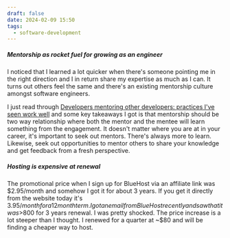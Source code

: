 ```yaml
---
draft: false
date: 2024-02-09 15:50
tags:
  - software-development
---
```

##### Mentorship as rocket fuel for growing as an engineer 
I noticed that I learned a lot quicker when there's someone pointing me in the right direction and I in return share my expertise as much as I can. It turns out others feel the same and there's an existing mentorship culture amongst software engineers. 

I just read through [Developers mentoring other developers: practices I've seen work well](https://blog.pragmaticengineer.com/developers-mentoring-other-developers/) and some key takeaways I got is that mentorship should be two way relationship where both the mentor and the mentee will learn something from the engagement. It doesn't matter where you are at in your career, it's important to seek out mentors. There's always more to learn. Likewise, seek out opportunities to mentor others to share your knowledge and get feedback from a fresh perspective.

##### Hosting is expensive at renewal
The promotional price when I sign up for BlueHost via an affiliate link was $2.95/month and somehow I got it for about 3 years. If you get it directly from the website today it's $3.95/month for a 12 month term. 
I got an email from BlueHost recently and saw that it was >$800 for 3 years renewal. I was pretty shocked. The price increase is a lot steeper than I thought. I renewed for a quarter at ~$80 and will be finding a cheaper way to host.


